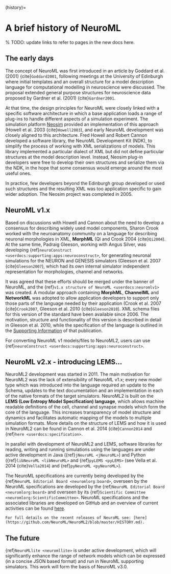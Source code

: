 (history)=
# A brief history of NeuroML

% TODO: update links to refer to pages in the new docs here.

## The early days

The concept of NeuroML was first introduced in an article by Goddard et al. (2001) {cite}`Goddard2001`, following meetings at the University of Edinburgh where initial templates and an overall structure for a model description language for computational modelling in neuroscience were discussed.
The proposal extended general purpose structures for neuroscience data proposed by Gardner et al. (2001) {cite}`Gardner2001`.

At that time, the design principles for NeuroML were closely linked with a specific software architecture in which a base application loads a range of plug-ins to handle different aspects of a simulation experiment.
The simulation platform [Neosim](http://www.neurogems.org/neosim2/) provided an implementation of this approach (Howell et al. 2003 {cite}`Howell2003`), and early NeuroML development was closely aligned to this architecture.
Fred Howell and Robert Cannon developed a software library, the NeuroML Development Kit (NDK), to simplify the process of working with XML serializations of models.
This library implemented a particular dialect of XML but did not define particular structures at the model description level.
Instead, Neosim plug-in developers were free to develop their own structures and serialize them via the NDK, in the hope that some consensus would emerge around the most useful ones.

In practice, few developers beyond the Edinburgh group developed or used such structures and the resulting XML was too application specific to gain wider adoption.
The Neosim project was completed in 2005.

## NeuroML v1.x

Based on discussions with Howell and Cannon about the need to develop a consensus for describing widely used model components, Sharon Crook worked with the neuroanatomy community on a language for describing neuronal morphologies in XML, **MorphML** (Qi and Crook 2004 {cite}`Qi2004`).
At the same time, Padraig Gleeson, working with Angus Silver, was developing {ref}`neuroConstruct <userdocs:supporting:apps:neuroconstruct>`, for generating neuronal simulations for the NEURON and GENESIS simulators (Gleeson et al. 2007 {cite}`Gleeson2007`), which had its own internal simulator independent representation for morphologies, channel and networks.

It was agreed that these efforts should be merged under the banner of NeuroML, and the {ref}`v1.x structure of NeuroML <userdocs:neuromlv1>` was created.
A modular approach containing **MorphML**, **ChannelML** and **NetworkML** was adopted to allow application developers to support only those parts of the language needed by their application (Crook et al. 2007 {cite}`Crook2007`, Gleeson et al. 2010 {cite}`Gleeson2010`).
XML schema files for this version of the standard have been available since 2006.
The motivation, structure and functionality of this version is described in detail in Gleeson et al. 2010, while the specification of the language is outlined in the [Supporting Information](http://www.ploscompbiol.org/article/info:doi/10.1371/journal.pcbi.1000815#s5) of that publication.

For converting NeuroML v1 models/files to NeuroML2, users can use {ref}`neuroConstruct <userdocs:supporting:apps:neuroconstruct>`.

## NeuroML v2.x - introducing LEMS...

NeuroML2 development was started in 2011.
The main motivation for NeuroML2 was the lack of extensibility of NeuroML v1.x; every new model type which was introduced into the language required an update to the Schema, updates to the text documentation and an implementation in each of the native formats of the target simulators.
NeuroML2 is built on the **LEMS (Low Entropy Model Specification) language**, which allows machine readable definitions of the cell, channel and synapse models which form the core of the language.
This increases transparency of model structure and dynamics and facilitates automatic mapping of the models to multiple simulation formats.
More details on the structure of LEMS and how it is used in NeuroML2 can be found in Cannon et al. 2014 {cite}`Cannon2014` and {ref}`here <userdocs:specification>`.

In parallel with development of NeuroML2 and LEMS, software libraries for reading, writing and running simulations using the languages are under active development in Java ({ref}`jNeuroML <jNeuroML>`) and Python ({ref}`libNeuroML <libNeuroML>` and {ref}`pyLEMS <pyLEMS>` (see Vella et al. 2014 {cite}`Vella2014`) and {ref}`pyNeuroML <pyNeuroML>`).

The NeuroML specifications are currently being developed by the {ref}`NeuroML Editorial Board <neuromlorg:board>`, overseen by the NeuroML specifications are developed by the {ref}`NeuroML Editorial Board <neuromlorg:board>` and overseen by its {ref}`Scientific Committee <neuromlorg:ScientificCommittee>`. NeuroML specifications and the associated libraries are developed on GitHub and an overview of current activities can be found [here](https://github.com/NeuroML/NeuroML2/projects/1).


```{admonition} Recent releases of NeuroML2
For full details on the recent releases of NeuroML see: [here](https://github.com/NeuroML/NeuroML2/blob/master/HISTORY.md).
```


## The future

{ref}`NeuroMLlite <neuromllite>` is under active development, which will significantly enhance the range of network models which can be expressed (in a concise JSON based format) and run in NeuroML supporting simulators. This work will form the basis of NeuroML v3.0.
